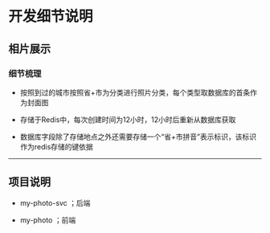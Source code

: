 # 开发细节说明

## 相片展示

### 细节梳理

- 按照到过的城市按照省+市为分类进行照片分类，每个类型取数据库的首条作为封面图

- 存储于Redis中，每次创建时间为12小时，12小时后重新从数据库获取

- 数据库字段除了存储地点之外还需要存储一个“省+市拼音”表示标识，该标识作为redis存储的键依据

---



## 项目说明

- my-photo-svc ；后端

- my-photo ；前端